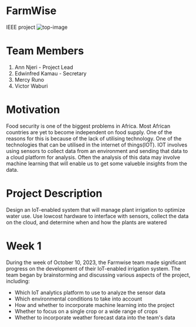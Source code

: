 # FarmWise
IEEE project
![top-image](https://github.com/Vtechcode/FarmWise/assets/98039871/9a40a3cc-b1db-453f-ac0f-4c406ca50253)

# Team Members
1. Ann Njeri - Project Lead
2. Edwinfred Kamau - Secretary
3. Mercy Runo
4. Victor Waburi

# Motivation
Food security is one of the biggest problems in Africa. Most African countries are yet to become independent on food supply. One of the reasons for this is because of the lack of utilising technology. One of the technologies that can be utilised in the internet of things(IOT). IOT involves using sensors to collect data from an environment and sending that data to a cloud platform for analysis. Often the analysis of this data may involve machine learning that will enable us to get some valueble insights from the data.

# Project Description
Design an IoT-enabled system that will manage plant irrigation to optimize water use. Use lowcost hardware to interface with sensors, collect the data on the cloud, and determine when and how the plants are watered

# Week 1
During the week of October 10, 2023, the Farmwise team made significant progress on the
development of their IoT-enabled irrigation system. The team began by brainstorming and
discussing various aspects of the project, including:
- Which IoT analytics platform to use to analyze the sensor data
- Which environmental conditions to take into account
- How and whether to incorporate machine learning into the project
- Whether to focus on a single crop or a wide range of crops
- Whether to incorporate weather forecast data into the team's data

